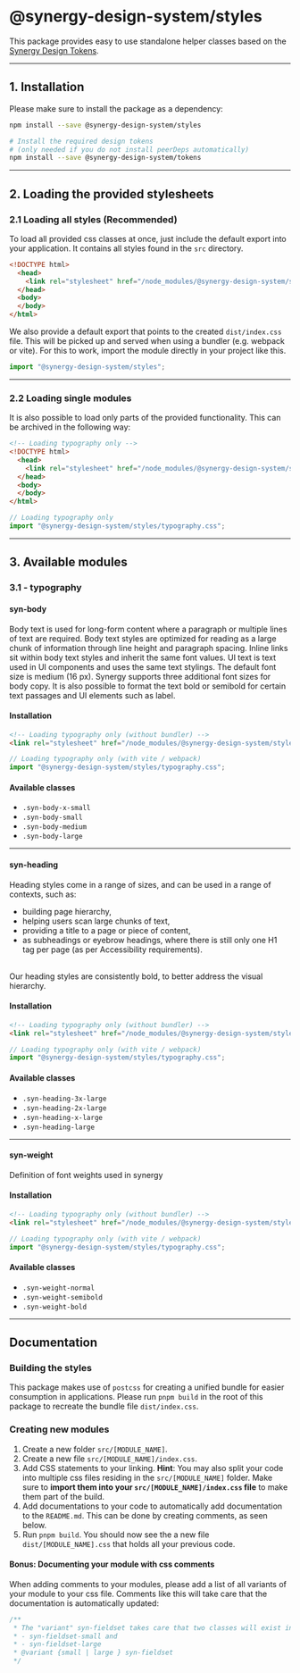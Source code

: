 # @synergy-design-system/styles

This package provides easy to use standalone helper classes based on the [Synergy Design Tokens](https://synergy-design-system.github.io/?path=/docs/packages-tokens--docs).

---

## 1. Installation

Please make sure to install the package as a dependency:

```bash
npm install --save @synergy-design-system/styles

# Install the required design tokens
# (only needed if you do not install peerDeps automatically)
npm install --save @synergy-design-system/tokens
```

---

## 2. Loading the provided stylesheets

### 2.1 Loading all styles (Recommended)

To load all provided css classes at once, just include the default export into your application.
It contains all styles found in the `src` directory.

```html
<!DOCTYPE html>
  <head>
    <link rel="stylesheet" href="/node_modules/@synergy-design-system/styles/dist/index.css" />
  </head>
  <body>
  </body>
</html>
```

We also provide a default export that points to the created `dist/index.css` file.
This will be picked up and served when using a bundler (e.g. webpack or vite).
For this to work, import the module directly in your project like this.

```javascript
import "@synergy-design-system/styles";
```

---

### 2.2 Loading single modules

It is also possible to load only parts of the provided functionality.
This can be archived in the following way:

```html
<!-- Loading typography only -->
<!DOCTYPE html>
  <head>
    <link rel="stylesheet" href="/node_modules/@synergy-design-system/styles/dist/typography.css" />
  </head>
  <body>
  </body>
</html>
```

```javascript
// Loading typography only
import "@synergy-design-system/styles/typography.css";
```

---

## 3. Available modules

<!-- BEGIN INLINE COMMENT -->

### 3.1 - typography

#### syn-body

Body text is used for long-form content where a paragraph or multiple lines of text are required. Body text styles are optimized for reading as a large chunk of information through line height and paragraph spacing. Inline links sit within body text styles and inherit the same font values. UI text is text used in UI components and uses the same text stylings. The default font size is medium (16 px). Synergy supports three additional font sizes for body copy. It is also possible to format the text bold or semibold for certain text passages and UI elements such as label.

#### Installation

```html
<!-- Loading typography only (without bundler) -->
<link rel="stylesheet" href="/node_modules/@synergy-design-system/styles/dist/typography.css" />
```

```javascript
// Loading typography only (with vite / webpack)
import "@synergy-design-system/styles/typography.css";
```

#### Available classes

- `.syn-body-x-small`
- `.syn-body-small`
- `.syn-body-medium`
- `.syn-body-large`

---

#### syn-heading

Heading styles come in a range of sizes, and can be used in a range of contexts, such as: <br /> <ul> <li>building page hierarchy, <li>helping users scan large chunks of text,</li> <li>providing a title to a page or piece of content,</li> <li>as subheadings or eyebrow headings, where there is still only one H1 tag per page (as per Accessibility requirements).</li> </ul> <br /> Our heading styles are consistently bold, to better address the visual hierarchy.

#### Installation

```html
<!-- Loading typography only (without bundler) -->
<link rel="stylesheet" href="/node_modules/@synergy-design-system/styles/dist/typography.css" />
```

```javascript
// Loading typography only (with vite / webpack)
import "@synergy-design-system/styles/typography.css";
```

#### Available classes

- `.syn-heading-3x-large`
- `.syn-heading-2x-large`
- `.syn-heading-x-large`
- `.syn-heading-large`

---

#### syn-weight

Definition of font weights used in synergy

#### Installation

```html
<!-- Loading typography only (without bundler) -->
<link rel="stylesheet" href="/node_modules/@synergy-design-system/styles/dist/typography.css" />
```

```javascript
// Loading typography only (with vite / webpack)
import "@synergy-design-system/styles/typography.css";
```

#### Available classes

- `.syn-weight-normal`
- `.syn-weight-semibold`
- `.syn-weight-bold`
<!-- END INLINE COMMENT -->

---

## Documentation

### Building the styles

This package makes use of `postcss` for creating a unified bundle for easier consumption in applications. Please run `pnpm build` in the root of this package to recreate the bundle file `dist/index.css`.

### Creating new modules

1. Create a new folder `src/[MODULE_NAME]`.
2. Create a new file `src/[MODULE_NAME]/index.css`.
3. Add CSS statements to your linking. **Hint**: You may also split your code into multiple css files residing in the `src/[MODULE_NAME]` folder. Make sure to **import them into your `src/[MODULE_NAME]/index.css` file** to make them part of the build.
4. Add documentations to your code to automatically add documentation to the `README.md`. This can be done by creating comments, as seen below.
5. Run `pnpm build`. You should now see the a new file `dist/[MODULE_NAME].css` that holds all your previous code.

#### Bonus: Documenting your module with css comments

When adding comments to your modules, please add a list of all variants of your module to your css file. Comments like this will take care that the documentation is automatically updated:

```css
/**
 * The "variant" syn-fieldset takes care that two classes will exist in documentation:
 * - syn-fieldset-small and
 * - syn-fieldset-large
 * @variant {small | large } syn-fieldset
 */
```
